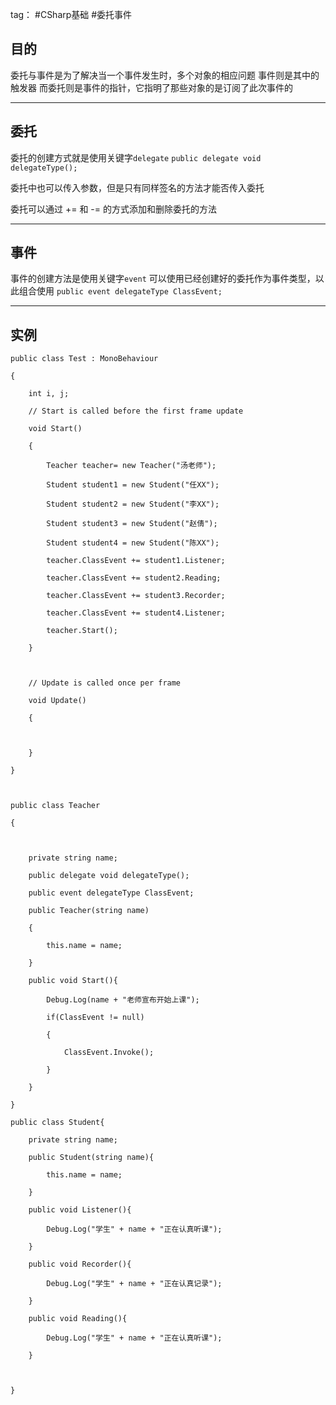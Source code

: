 tag： #CSharp基础 #委托事件


## 目的

委托与事件是为了解决当一个事件发生时，多个对象的相应问题
事件则是其中的触发器
而委托则是事件的指针，它指明了那些对象的是订阅了此次事件的

***

## 委托

委托的创建方式就是使用关键字`delegate`
`public delegate void delegateType();`

委托中也可以传入参数，但是只有同样签名的方法才能否传入委托

委托可以通过 += 和 -= 的方式添加和删除委托的方法

***

## 事件

事件的创建方法是使用关键字`event`
可以使用已经创建好的委托作为事件类型，以此组合使用
`public event delegateType ClassEvent;`

***

## 实例

```
public class Test : MonoBehaviour

{

    int i, j;

    // Start is called before the first frame update

    void Start()

    {

        Teacher teacher= new Teacher("汤老师");

        Student student1 = new Student("任XX");

        Student student2 = new Student("李XX");

        Student student3 = new Student("赵倩");

        Student student4 = new Student("陈XX");

        teacher.ClassEvent += student1.Listener;

        teacher.ClassEvent += student2.Reading;

        teacher.ClassEvent += student3.Recorder;

        teacher.ClassEvent += student4.Listener;

        teacher.Start();

    }

  

    // Update is called once per frame

    void Update()

    {

  

    }

}

  

public class Teacher

{

  

    private string name;

    public delegate void delegateType();

    public event delegateType ClassEvent;

    public Teacher(string name)

    {

        this.name = name;

    }

    public void Start(){

        Debug.Log(name + "老师宣布开始上课");

        if(ClassEvent != null)

        {

            ClassEvent.Invoke();

        }

    }

}

public class Student{

    private string name;

    public Student(string name){

        this.name = name;

    }

    public void Listener(){

        Debug.Log("学生" + name + "正在认真听课");

    }

    public void Recorder(){

        Debug.Log("学生" + name + "正在认真记录");

    }

    public void Reading(){

        Debug.Log("学生" + name + "正在认真听课");

    }

  

}
```
